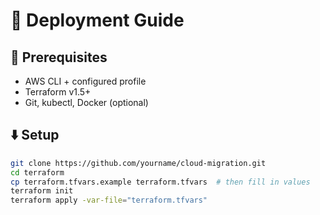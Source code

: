 # 🚀 Deployment Guide

## 🔧 Prerequisites

- AWS CLI + configured profile
- Terraform v1.5+
- Git, kubectl, Docker (optional)

## ⬇️ Setup

```bash
git clone https://github.com/yourname/cloud-migration.git
cd terraform
cp terraform.tfvars.example terraform.tfvars  # then fill in values
terraform init
terraform apply -var-file="terraform.tfvars"
